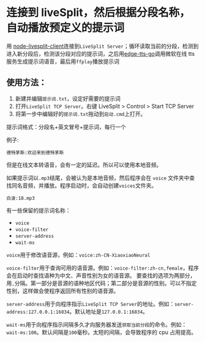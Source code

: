 # 连接到 liveSplit，然后根据分段名称，自动播放预定义的提示词

用 [node-livesplit-client](https://github.com/satanch/node-livesplit-client)连接到`LiveSplit Server`；循环读取当前的分段，检测到进入新分段后，检测该分段对应的提示词，之后用[edge-tts-go](https://github.com/wujunwei928/edge-tts-go)调用微软在线 tts 服务生成提示词语音，最后用`ffplay`播放提示词

## 使用方法：

1. 新建并编辑`提示词.txt`，设定好需要的提示词
2. 打开`LiveSplit TCP Server`。右键 LiveSplit > Control > Start TCP Server
3. 将第一步中编辑好的`提示词.txt`拖动到`启动.cmd`上打开。

提示词格式：分段名+英文冒号+提示词，每行一个

例子:

```
德特茅斯:欢迎来到德特茅斯
```

但是在线文本转语音，会有一定的延迟。所以可以使用本地音频。

如果提示词以`.mp3`结尾，会被认为是本地音频，然后程序会在 `voice` 文件夹中查找同名音频，并播放。程序启动时，会自动创建`voices`文件夹。

```
白波:18.mp3
```

有一些保留的提示词名称：

- `voice`
- `voice-filter`
- `server-address`
- `wait-ms`

`voice`用于修改语音源，例如：`voice:zh-CN-XiaoxiaoNeural`

`voice-filter`用于查询可用的语音源。例如：`voice-filter:zh-cn,female`，程序会在启动时查找语种为中文、声音性别为女的语音源。
要查找的选项为两部分，用`,`分隔。第一部分是音源的语种地区代码；第二部分是音源的性别。可以不指定性别，这样做会使程序返回所有性别的语音源。

`server-address`用于向程序指示`LiveSplit TCP Server`的地址。例如：`server-address:127.0.0.1:16834`。默认地址是`127.0.0.1:16834`。

`wait-ms`用于向程序指示间隔多久才向服务器发送`获取当前分段`的命令。例如：`wait-ms:100`。默认间隔是`100`毫秒。太短的间隔，会导致程序的 cpu 占用提高。
